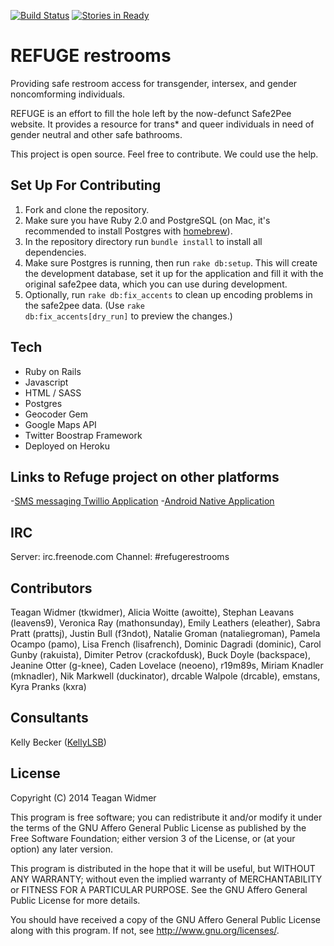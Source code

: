 [![Build Status](https://travis-ci.org/RefugeRestrooms/refugerestrooms.svg)](https://travis-ci.org/tkwidmer/refugerestrooms) [![Stories in Ready](https://badge.waffle.io/RefugeRestrooms/refugerestrooms.png?label=ready)](https://waffle.io/tkwidmer/refugerestrooms)
# REFUGE restrooms

Providing safe restroom access for transgender, intersex, and gender noncomforming individuals.

REFUGE is an effort to fill the hole left by the now-defunct Safe2Pee website. It provides a resource for trans\* and queer individuals in need of gender neutral and other safe bathrooms.

This project is open source. Feel free to contribute. We could use the help.


## Set Up For Contributing

1. Fork and clone the repository.
2. Make sure you have Ruby 2.0 and PostgreSQL (on Mac, it's recommended to install Postgres with [homebrew](http://brew.sh/)).
3. In the repository directory run <code>bundle install</code> to install all dependencies.
4. Make sure Postgres is running, then run <code>rake db:setup</code>. This will create the development database, set it up for the application and fill it with the original safe2pee data, which you can use during development.
5. Optionally, run <code>rake db:fix_accents</code> to clean up encoding problems in the safe2pee data. (Use <code>rake db:fix_accents[dry_run]</code> to preview the changes.)

## Tech

* Ruby on Rails
* Javascript
* HTML / SASS
* Postgres
* Geocoder Gem
* Google Maps API
* Twitter Boostrap Framework
* Deployed on Heroku

## Links to Refuge project on other platforms

-[SMS messaging Twillio Application](https://github.com/tkwidmer/refugerest_sms)
-[Android Native Application](https://github.com/JPumphrey/refugerestrooms-android)

## IRC

Server: irc.freenode.com
Channel: #refugerestrooms

## Contributors

Teagan Widmer (tkwidmer), Alicia Woitte (awoitte), Stephan Leavans (leavens9), Veronica Ray (mathonsunday), Emily Leathers (eleather), Sabra Pratt (prattsj), Justin Bull (f3ndot), Natalie Groman (nataliegroman), Pamela Ocampo (pamo), Lisa French (lisafrench), Dominic Dagradi (dominic), Carol Gunby (rakuista), Dimiter Petrov (crackofdusk), Buck Doyle (backspace), Jeanine Otter (g-knee), Caden Lovelace (neoeno), r19m89s, Miriam Knadler (mknadler), Nik Markwell (duckinator), drcable Walpole (drcable), emstans, Kyra Pranks (kxra)

## Consultants

Kelly Becker ([KellyLSB](http://www.github.com/kellyLSB))

## License

Copyright (C) 2014 Teagan Widmer

This program is free software; you can redistribute it and/or modify
it under the terms of the GNU Affero General Public License as published by
the Free Software Foundation; either version 3 of the License, or
(at your option) any later version.

This program is distributed in the hope that it will be useful,
but WITHOUT ANY WARRANTY; without even the implied warranty of
MERCHANTABILITY or FITNESS FOR A PARTICULAR PURPOSE.  See the
GNU Affero General Public License for more details.

You should have received a copy of the GNU Affero General Public License
along with this program.  If not, see <http://www.gnu.org/licenses/>.
